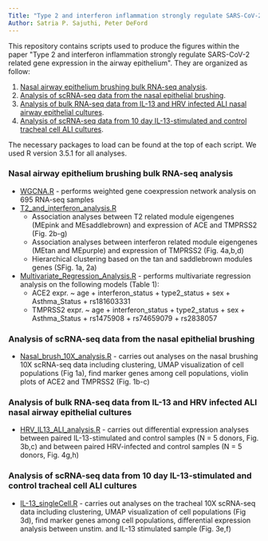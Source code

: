 ```yaml
---
Title: "Type 2 and interferon inflammation strongly regulate SARS-CoV-2 related gene expression in the airway epithelium"
Author: Satria P. Sajuthi, Peter DeFord
---
```


This repository contains scripts used to produce the figures within the paper "Type 2 and interferon inflammation strongly regulate SARS-CoV-2 related gene expression in the airway epithelium". They are organized as follow:
1. [Nasal airway epithelium brushing bulk RNA-seq analysis](#Nasal-airway-epithelium-brushing-bulk-RNA-seq-analysis).
2. [Analysis of scRNA-seq data from the nasal epithelial brushing](#Analysis-of-scRNA-seq-data-from-the-nasal-epithelial-brushing).
3. [Analysis of bulk RNA-seq data from IL-13 and HRV infected ALI nasal airway epithelial cultures](#Analysis-of-bulk-RNA-seq-data-from-IL-13-and-HRV-infected-ALI-nasal-airway-epithelial-cultures). 
4. [Analysis of scRNA-seq data from 10 day IL-13-stimulated and control tracheal cell ALI cultures](#Analysis-of-scRNA-seq-data-from-10-day-IL-13-stimulated-and-control-tracheal-cell-ALI-cultures).

The necessary packages to load can be found at the top of each script. We used R version 3.5.1 for all analyses. 

### Nasal airway epithelium brushing bulk RNA-seq analysis 
* [WGCNA.R](1_Analysis%20on%20GALAII%20cohort/WGCNA.R) - performs weighted gene coexpression network analysis on 695 RNA-seq samples
* [T2_and_interferon_analysis.R](1_Analysis%20on%20GALAII%20cohort/2_T2_and_interferon_analysis.R) 
  * Association analyses between T2 related module eigengenes (MEpink and MEsaddlebrown) and expression of ACE and TMPRSS2 (Fig. 2b-g)
  * Association analyses between interferon related module eigengenes (MEtan and MEpurple) and expression of TMPRSS2 (Fig. 4a,b,d)
  * Hierarchical clustering based on the tan and saddlebrown modules genes (SFig. 1a, 2a)
* [Multivariate_Regression_Analysis.R](1_Analysis%20on%20GALAII%20cohort/3_Multivariate_Regression_Analysis.R) - performs multivariate regression analysis on the following models (Table 1):
  * ACE2 expr. ~ age + interferon_status + type2_status + sex + Asthma_Status + rs181603331
  * TMPRSS2 expr. ~ age + interferon_status + type2_status + sex + Asthma_Status + rs1475908 + rs74659079 + rs2838057

### Analysis of scRNA-seq data from the nasal epithelial brushing
* [Nasal_brush_10X_analysis.R](2_Nasal_brush_scRNA-seq/Nasal_brush_10X_analysis.R) - carries out analyses on the nasal brushing 10X scRNA-seq data including clustering, UMAP visualization of cell populations (Fig 1a), find marker genes among cell populations, violin plots of ACE2 and TMPRSS2 (Fig. 1b-c) 

### Analysis of bulk RNA-seq data from IL-13 and HRV infected ALI nasal airway epithelial cultures
* [HRV_IL13_ALI_analysis.R](3_HRV_IL13_in_vitro_ALI/HRV_IL13_ALI_analysis.R) - carries out differential expression analyses between paired IL-13-stimulated and control samples (N = 5 donors, Fig. 3b,c) and between paired HRV-infected and control samples (N = 5 donors, Fig. 4g,h)

### Analysis of scRNA-seq data from 10 day IL-13-stimulated and control tracheal cell ALI cultures
* [IL-13_singleCell.R](4_IL13_scRNA-seq/10X_IL-13_singleCell.R) - carries out analyses on the tracheal 10X scRNA-seq data including clustering, UMAP visualization of cell populations (Fig 3d), find marker genes among cell populations, differential expression analysis between unstim. and IL-13 stimulated sample (Fig. 3e,f) 
